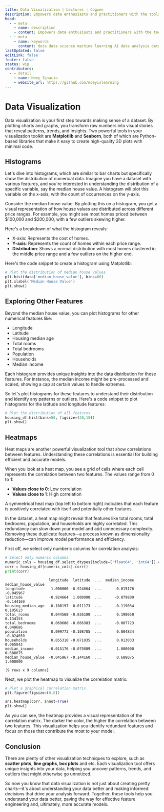 ```yaml
---
title: Data Visualization | Lectures | Cogxen
description: Empowers data enthusiasts and practitioners with the tools and knowledge to unlock the potential of data.
head:
  - - meta
    - name: description
    - content: Empowers data enthusiasts and practitioners with the tools and knowledge to unlock the potential of data.
  - - meta
    - name: keywords
      content: data data science machine learning AI data analysis data-driven data enthusiasts data practitioners
lastUpdated: false
editLink: false
footer: false
status: wip
contributors:
  - - detail
    - name: Noey Ignacio
    - website_url: https://github.com/noeyislearning
---
```


# Data Visualization

Data visualization is your first step towards making sense of a dataset. By plotting charts and graphs, you transform raw numbers into visual stories that reveal patterns, trends, and insights. Two powerful tools in your visualization toolkit are **Matplotlib** and **Seaborn**, both of which are Python-based libraries that make it easy to create high-quality 2D plots with minimal code.

## Histograms

<ImageCard 
  img_url="https://i.imgur.com/7AdDw32.png" 
  caption="Example of Histograms" 
  copyright_owner="atlassian.com"
  :bordered="true"
/>

Let's dive into histograms, which are similar to bar charts but specifically show the distribution of numerical data. Imagine you have a dataset with various features, and you're interested in understanding the distribution of a specific variable, say the median house value. A histogram will plot this variable on the x-axis, with the count of occurrences on the y-axis.

Consider the median house value. By plotting this on a histogram, you get a visual representation of how house values are distributed across different price ranges. For example, you might see most homes priced between $100,000 and $200,000, with a few outliers skewing higher.

Here's a breakdown of what the histogram reveals:

- X-axis: Represents the cost of homes.
- **Y-axis**: Represents the count of homes within each price range.
- **Distribution**: Shows a normal distribution with most homes clustered in the middle price range and a few outliers on the higher end.

Here's the code snippet to create a histogram using Matplotlib:

```python
# Plot the distribution of median house values
plt.hist(data['median_house_value'], bins=80)
plt.xlabel('Median House Value')
plt.show()
```

<ImageCard 
  img_url="https://i.imgur.com/KWuHmKs.png" 
  caption="House Values" 
  copyright_owner="cogxen.quest" 
  bordered=true
/>

## Exploring Other Features

Beyond the median house value, you can plot histograms for other numerical features like:

- Longitude
- Latitude
- Housing median age
- Total rooms
- Total bedrooms
- Population
- Households
- Median income

Each histogram provides unique insights into the data distribution for these features. For instance, the median income might be pre-processed and scaled, showing a cap at certain values to handle extremes.

So let's plot histograms for these features to understand their distribution and identify any patterns or outliers. Here's a code snippet to plot histograms for the latitude and longitude features:

```python
# Plot the distribution of all features
housing_df.hist(bins=50, figsize=(20,15))
plt.show()
```

<ImageCard 
  img_url="https://i.imgur.com/56K2y1Y.png" 
  caption="Distribution of All Features"
  copyright_owner="cogxen.quest"
  bordered=true
/>

## Heatmaps

Heat maps are another powerful visualization tool that show correlations between features. Understanding these correlations is essential for building efficient and accurate models.

When you look at a heat map, you see a grid of cells where each cell represents the correlation between two features. The values range from 0 to 1:

- **Values close to 0**: Low correlation
- **Values close to 1**: High correlation

A symmetrical heat map (top left to bottom right) indicates that each feature is positively correlated with itself and potentially other features.

In the dataset, a heat map might reveal that features like total rooms, total bedrooms, population, and households are highly correlated. This redundancy can slow down your model and add unnecessary complexity. Removing these duplicate features—a process known as dimensionality reduction—can improve model performance and efficiency.

First off, we select only numberic columns for correlation analysis:

```python
# Select only numeric columns
numeric_cols = housing_df.select_dtypes(include=['float64', 'int64']).columns
corr = housing_df[numeric_cols].corr()
print(corr)
```

```platintext
                    longitude  latitude  ...  median_income  median_house_value
longitude            1.000000 -0.924664  ...      -0.015176           -0.045967
latitude            -0.924664  1.000000  ...      -0.079809           -0.144160
housing_median_age  -0.108197  0.011173  ...      -0.119034            0.105623
total_rooms          0.044568 -0.036100  ...       0.198050            0.134153
total_bedrooms       0.069608 -0.066983  ...      -0.007723            0.049686
population           0.099773 -0.108785  ...       0.004834           -0.024650
households           0.055310 -0.071035  ...       0.013033            0.065843
median_income       -0.015176 -0.079809  ...       1.000000            0.688075
median_house_value  -0.045967 -0.144160  ...       0.688075            1.000000

[9 rows x 9 columns]
```

Next, we plot the heatmap to visualize the correlation matrix:

```python
# Plot a graphical correlation matrix
plt.figure(figsize=(8,8))

sns.heatmap(corr, annot=True)
plt.show()
```

<ImageCard 
  img_url="https://i.imgur.com/06x3Xy4.png" 
  caption="Correlation Heatmap"
  copyright_owner="cogxen.quest"
  bordered=true
/>

As you can see, the heatmap provides a visual representation of the correlation matrix. The darker the color, the higher the correlation between two features. This visualization helps you identify redundant features and focus on those that contribute the most to your model.

## Conclusion

There are plenty of other visualization techniques to explore, such as **scatter plots**, **line graphs**, **box plots** and etc. Each visualization tool offers unique insights into your data, helping you uncover patterns, trends, and outliers that might otherwise go unnoticed.

So now you know that data visualization is not just about creating pretty charts—it's about understanding your data better and making informed decisions that drive your analysis forward. Together, these tools help you understand your data better, paving the way for effective feature engineering and, ultimately, more accurate models.
